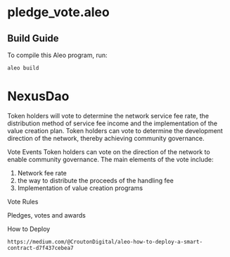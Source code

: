 # pledge_vote.aleo

## Build Guide

To compile this Aleo program, run:
```bash
aleo build
```

# NexusDao
Token holders will vote to determine the network service fee rate, the distribution method of service fee income and the implementation of the value creation plan. Token holders can vote to determine the development direction of the network, thereby achieving community governance.

Vote Events
Token holders can vote on the direction of the network to enable community governance. The main elements of the vote include:
1. Network fee rate
2. the way to distribute the proceeds of the handling fee
3. Implementation of value creation programs

Vote Rules

Pledges, votes and awards

How to Deploy

`https://medium.com/@CroutonDigital/aleo-how-to-deploy-a-smart-contract-d7f437cebea7`
